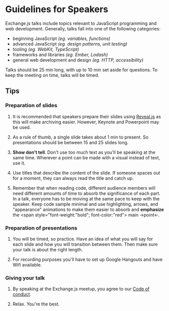 # Guidelines for Speakers

Exchange.js talks include topics relevant to JavaScript programming and web development. Generally, talks fall into one of the following categories:

- beginning JavaScript *(eg. variables, functions)*
- advanced JavaScript *(eg. design patterns, unit testing)*
- tooling *(eg. WebKit, TypeScript)*
- frameworks and libraries *(eg. Ember, Lodash)*
- general web development and design *(eg. HTTP, accessibility)*

Talks should be 25 min long, with up to 10 min set aside for questions. To keep the meeting on time, talks will be timed.

## Tips

### Preparation of slides

1. It is recommended that speakers prepare their slides using [Reveal.js](https://github.com/hakimel/reveal.js/) as this will make archiving easier. However, Keynote and Powerpoint may be used.

1. As a rule of thumb, a single slide takes about 1 min to present. So presentations should be between 15 and 25 slides long.

1. **Show don't tell**. Don't use too much text as you'll be speaking at the same time. Wherever a point can be made with a visual instead of text, use it.

1. Use titles that describe the content of the slide. If someone spaces out for a moment, they can always read the title and catch up.

1. Remember that when reading code, different audience members will need different amounts of time to absorb the significance of each part. In a talk, everyone has to be moving at the same pace to keep with the speaker. Keep code sample minimal and use highlighting, arrows, and "appearance" animations to make them easier to absorb and **emphasize** the <span style="font-weight:"bold"; font-color:"red"> main &rarr;point&larr;.

### Preparation of presentations

1. You will be timed, so practice. Have an idea of what you will say for each slide and how you will transition between them. Then make sure your talk is about the right length.

1. For recording purposes you'll have to set up Google Hangouts and have Wifi available.

### Giving your talk

1. By speaking at the Exchange.js meetup, you agree to our [Code of conduct](https://www.exchangejs.com/code-of-conduct.html).

1. Relax. You're the best.
